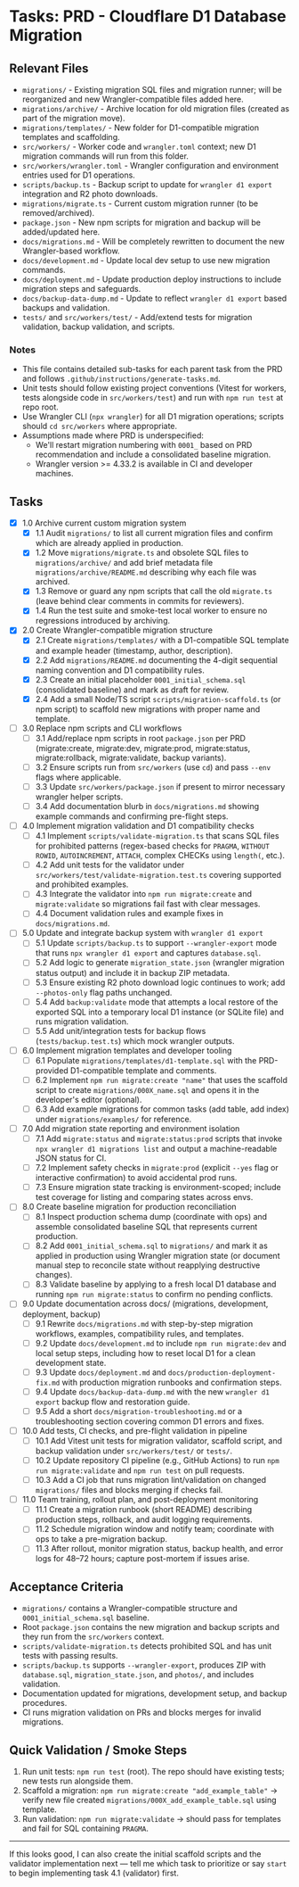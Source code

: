 # Tasks: PRD - Cloudflare D1 Database Migration

## Relevant Files

- `migrations/` - Existing migration SQL files and migration runner; will be reorganized and new Wrangler-compatible files added here.
- `migrations/archive/` - Archive location for old migration files (created as part of the migration move).
- `migrations/templates/` - New folder for D1-compatible migration templates and scaffolding.
- `src/workers/` - Worker code and `wrangler.toml` context; new D1 migration commands will run from this folder.
- `src/workers/wrangler.toml` - Wrangler configuration and environment entries used for D1 operations.
- `scripts/backup.ts` - Backup script to update for `wrangler d1 export` integration and R2 photo downloads.
- `migrations/migrate.ts` - Current custom migration runner (to be removed/archived).
- `package.json` - New npm scripts for migration and backup will be added/updated here.
- `docs/migrations.md` - Will be completely rewritten to document the new Wrangler-based workflow.
- `docs/development.md` - Update local dev setup to use new migration commands.
- `docs/deployment.md` - Update production deploy instructions to include migration steps and safeguards.
- `docs/backup-data-dump.md` - Update to reflect `wrangler d1 export` based backups and validation.
- `tests/` and `src/workers/test/` - Add/extend tests for migration validation, backup validation, and scripts.

### Notes

- This file contains detailed sub-tasks for each parent task from the PRD and follows `.github/instructions/generate-tasks.md`.
- Unit tests should follow existing project conventions (Vitest for workers, tests alongside code in `src/workers/test`) and run with `npm run test` at repo root.
- Use Wrangler CLI (`npx wrangler`) for all D1 migration operations; scripts should `cd src/workers` where appropriate.
- Assumptions made where PRD is underspecified:
  - We'll restart migration numbering with `0001_` based on PRD recommendation and include a consolidated baseline migration.
  - Wrangler version >= 4.33.2 is available in CI and developer machines.

## Tasks

- [x] 1.0 Archive current custom migration system
  - [x] 1.1 Audit `migrations/` to list all current migration files and confirm which are already applied in production.
  - [x] 1.2 Move `migrations/migrate.ts` and obsolete SQL files to `migrations/archive/` and add brief metadata file `migrations/archive/README.md` describing why each file was archived.
  - [x] 1.3 Remove or guard any npm scripts that call the old `migrate.ts` (leave behind clear comments in commits for reviewers).
  - [x] 1.4 Run the test suite and smoke-test local worker to ensure no regressions introduced by archiving.

- [x] 2.0 Create Wrangler-compatible migration structure
  - [x] 2.1 Create `migrations/templates/` with a D1-compatible SQL template and example header (timestamp, author, description).
  - [x] 2.2 Add `migrations/README.md` documenting the 4-digit sequential naming convention and D1 compatibility rules.
  - [x] 2.3 Create an initial placeholder `0001_initial_schema.sql` (consolidated baseline) and mark as draft for review.
  - [x] 2.4 Add a small Node/TS script `scripts/migration-scaffold.ts` (or npm script) to scaffold new migrations with proper name and template.

- [ ] 3.0 Replace npm scripts and CLI workflows
  - [ ] 3.1 Add/replace npm scripts in root `package.json` per PRD (migrate:create, migrate:dev, migrate:prod, migrate:status, migrate:rollback, migrate:validate, backup variants).
  - [ ] 3.2 Ensure scripts run from `src/workers` (use `cd`) and pass `--env` flags where applicable.
  - [ ] 3.3 Update `src/workers/package.json` if present to mirror necessary wrangler helper scripts.
  - [ ] 3.4 Add documentation blurb in `docs/migrations.md` showing example commands and confirming pre-flight steps.

- [ ] 4.0 Implement migration validation and D1 compatibility checks
  - [ ] 4.1 Implement `scripts/validate-migration.ts` that scans SQL files for prohibited patterns (regex-based checks for `PRAGMA`, `WITHOUT ROWID`, `AUTOINCREMENT`, `ATTACH`, complex CHECKs using `length(`, etc.).
  - [ ] 4.2 Add unit tests for the validator under `src/workers/test/validate-migration.test.ts` covering supported and prohibited examples.
  - [ ] 4.3 Integrate the validator into `npm run migrate:create` and `migrate:validate` so migrations fail fast with clear messages.
  - [ ] 4.4 Document validation rules and example fixes in `docs/migrations.md`.

- [ ] 5.0 Update and integrate backup system with `wrangler d1 export`
  - [ ] 5.1 Update `scripts/backup.ts` to support `--wrangler-export` mode that runs `npx wrangler d1 export` and captures `database.sql`.
  - [ ] 5.2 Add logic to generate `migration_state.json` (wrangler migration status output) and include it in backup ZIP metadata.
  - [ ] 5.3 Ensure existing R2 photo download logic continues to work; add `--photos-only` flag paths unchanged.
  - [ ] 5.4 Add `backup:validate` mode that attempts a local restore of the exported SQL into a temporary local D1 instance (or SQLite file) and runs migration validation.
  - [ ] 5.5 Add unit/integration tests for backup flows (`tests/backup.test.ts`) which mock wrangler outputs.

- [ ] 6.0 Implement migration templates and developer tooling
  - [ ] 6.1 Populate `migrations/templates/d1-template.sql` with the PRD-provided D1-compatible template and comments.
  - [ ] 6.2 Implement `npm run migrate:create "name"` that uses the scaffold script to create `migrations/000X_name.sql` and opens it in the developer's editor (optional).
  - [ ] 6.3 Add example migrations for common tasks (add table, add index) under `migrations/examples/` for reference.

- [ ] 7.0 Add migration state reporting and environment isolation
  - [ ] 7.1 Add `migrate:status` and `migrate:status:prod` scripts that invoke `npx wrangler d1 migrations list` and output a machine-readable JSON status for CI.
  - [ ] 7.2 Implement safety checks in `migrate:prod` (explicit `--yes` flag or interactive confirmation) to avoid accidental prod runs.
  - [ ] 7.3 Ensure migration state tracking is environment-scoped; include test coverage for listing and comparing states across envs.

- [ ] 8.0 Create baseline migration for production reconciliation
  - [ ] 8.1 Inspect production schema dump (coordinate with ops) and assemble consolidated baseline SQL that represents current production.
  - [ ] 8.2 Add `0001_initial_schema.sql` to `migrations/` and mark it as applied in production using Wrangler migration state (or document manual step to reconcile state without reapplying destructive changes).
  - [ ] 8.3 Validate baseline by applying to a fresh local D1 database and running `npm run migrate:status` to confirm no pending conflicts.

- [ ] 9.0 Update documentation across docs/ (migrations, development, deployment, backup)
  - [ ] 9.1 Rewrite `docs/migrations.md` with step-by-step migration workflows, examples, compatibility rules, and templates.
  - [ ] 9.2 Update `docs/development.md` to include `npm run migrate:dev` and local setup steps, including how to reset local D1 for a clean development state.
  - [ ] 9.3 Update `docs/deployment.md` and `docs/production-deployment-fix.md` with production migration runbooks and confirmation steps.
  - [ ] 9.4 Update `docs/backup-data-dump.md` with the new `wrangler d1 export` backup flow and restoration guide.
  - [ ] 9.5 Add a short `docs/migration-troubleshooting.md` or a troubleshooting section covering common D1 errors and fixes.

- [ ] 10.0 Add tests, CI checks, and pre-flight validation in pipeline
  - [ ] 10.1 Add Vitest unit tests for migration validator, scaffold script, and backup validation under `src/workers/test/` or `tests/`.
  - [ ] 10.2 Update repository CI pipeline (e.g., GitHub Actions) to run `npm run migrate:validate` and `npm run test` on pull requests.
  - [ ] 10.3 Add a CI job that runs migration lint/validation on changed `migrations/` files and blocks merging if checks fail.

- [ ] 11.0 Team training, rollout plan, and post-deployment monitoring
  - [ ] 11.1 Create a migration runbook (short README) describing production steps, rollback, and audit logging requirements.
  - [ ] 11.2 Schedule migration window and notify team; coordinate with ops to take a pre-migration backup.
  - [ ] 11.3 After rollout, monitor migration status, backup health, and error logs for 48–72 hours; capture post-mortem if issues arise.

## Acceptance Criteria

- `migrations/` contains a Wrangler-compatible structure and `0001_initial_schema.sql` baseline.
- Root `package.json` contains the new migration and backup scripts and they run from the `src/workers` context.
- `scripts/validate-migration.ts` detects prohibited SQL and has unit tests with passing results.
- `scripts/backup.ts` supports `--wrangler-export`, produces ZIP with `database.sql`, `migration_state.json`, and `photos/`, and includes validation.
- Documentation updated for migrations, development setup, and backup procedures.
- CI runs migration validation on PRs and blocks merges for invalid migrations.

## Quick Validation / Smoke Steps

1. Run unit tests: `npm run test` (root). The repo should have existing tests; new tests run alongside them.
2. Scaffold a migration: `npm run migrate:create "add_example_table"` -> verify new file created `migrations/000X_add_example_table.sql` using template.
3. Run validation: `npm run migrate:validate` -> should pass for templates and fail for SQL containing `PRAGMA`.

---

If this looks good, I can also create the initial scaffold scripts and the validator implementation next — tell me which task to prioritize or say `start` to begin implementing task 4.1 (validator) first.
